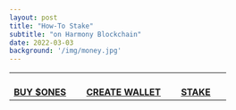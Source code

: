 ```yaml
---
layout: post
title: "How-To Stake"
subtitle: "on Harmony Blockchain"
date: 2022-03-03
background: '/img/money.jpg'
---
```





<table cellpadding="4" style="text-align:center">
<tbody style="text-align:center">
<tr>
<th style="text-align:center">&nbsp;&nbsp;&nbsp;<a href="https://www.securities.io/how-to-buy-harmony-one/"><i class="fa fa-credit-card fa-6x" aria-hidden="true"></i><br>BUY $ONES</a></th>
<th>&nbsp;</th>
<th style="text-align:center">&nbsp;&nbsp;&nbsp;<a href="https://www.youtube.com/watch?v=slAuaOTyzPw"><i class="fa fa-cubes fa-6x" aria-hidden="true"></i><br>CREATE WALLET</a></th>
<th>&nbsp;</th>
<th style="text-align:center">&nbsp;&nbsp;<a href="https://staking.harmony.one/validators/mainnet/one1ramx2edudcn55ttt03derrm6kswe4t22eywar3"> <i class="fa fa-coins fa-6x" aria-hidden="true"></i><br>STAKE</a></th>
<th>&nbsp;</th>
</tr>
</tbody>
</table>
<!-- DivTable.com <a href="url">link text</a> --> 